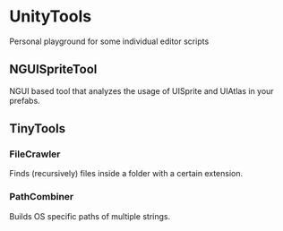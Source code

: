 # UnityTools
Personal playground for some individual editor scripts

## NGUISpriteTool
NGUI based tool that analyzes the usage of UISprite and UIAtlas in your prefabs.

## TinyTools

### FileCrawler
Finds (recursively) files inside a folder with a certain extension.

### PathCombiner
Builds OS specific paths of multiple strings.
